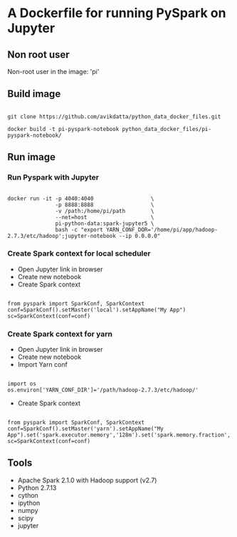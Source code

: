 # A Dockerfile for running PySpark on Jupyter

## Non root user

Non-root user in the image: 'pi'

## Build image

<pre><code>
git clone https://github.com/avikdatta/python_data_docker_files.git

docker build -t pi-pyspark-notebook python_data_docker_files/pi-pyspark-notebook/
</code></pre>

## Run image
### Run Pyspark with Jupyter

<pre><code>
docker run -it -p 4040:4040                  \
               -p 8888:8888                  \
               -v /path:/home/pi/path        \
               --net=host                    \
               pi-python-data:spark-jupyter5 \
               bash -c "export YARN_CONF_DOR='/home/pi/app/hadoop-2.7.3/etc/hadoop';jupyter-notebook --ip 0.0.0.0"
</code></pre>

### Create Spark context for local scheduler

* Open Jupyter link in browser
* Create new notebook
* Create Spark context
<pre><code>
from pyspark import SparkConf, SparkContext
conf=SparkConf().setMaster('local').setAppName("My App")
sc=SparkContext(conf=conf)
</code></pre>

### Create Spark context for yarn

* Open Jupyter link in browser
* Create new notebook
* Import Yarn conf
<pre><code>
import os
os.environ['YARN_CONF_DIR']='/path/hadoop-2.7.3/etc/hadoop/'
</pre></code>

* Create Spark context
<pre><code>
from pyspark import SparkConf, SparkContext
conf=SparkConf().setMaster('yarn').setAppName("My App").set('spark.executor.memory','128m').set('spark.memory.fraction','0.1').set('spark.memory.useLegacyMode','true').set('spark.yarn.am.memory','128m')
sc=SparkContext(conf=conf)
</pre></code>

## Tools
* Apache Spark 2.1.0 with Hadoop support (v2.7)
* Python 2.7.13
* cython
* ipython
* numpy
* scipy
* jupyter

